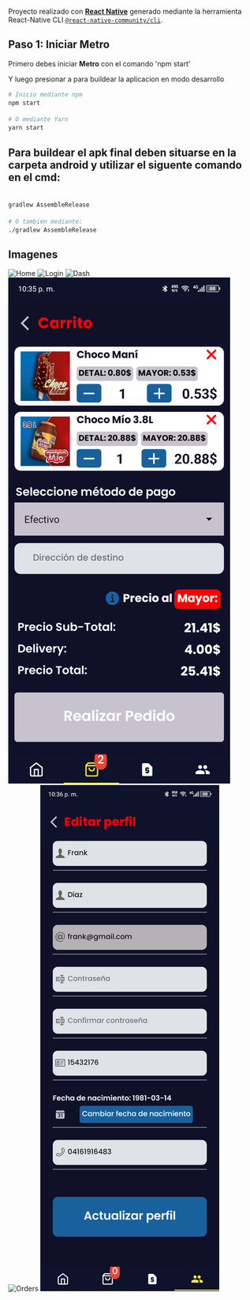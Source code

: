 Proyecto realizado con [**React Native**](https://reactnative.dev) generado mediante la herramienta React-Native CLI [`@react-native-community/cli`](https://github.com/react-native-community/cli).



## Paso 1: Iniciar Metro

Primero debes iniciar **Metro** con el comando 'npm start'

Y luego presionar a para buildear la aplicacion en modo desarrollo

```bash
# Inicio mediante npm
npm start

# O mediante Yarn
yarn start
```
## Para buildear el apk final deben situarse en la carpeta android y utilizar el siguente comando en el cmd:

```bash

gradlew AssembleRelease

# O tambien mediante:
./gradlew AssembleRelease


```

## Imagenes

<img src="https://raw.githubusercontent.com/waskull/calimaturin/main/images/1.png" alt="Home" />

<img src="https://raw.githubusercontent.com/waskull/calimaturin/main/images/2.png" alt="Login" />

<img src="https://raw.githubusercontent.com/waskull/calimaturin/main/images/3.png" alt="Dash" />

<img src="https://raw.githubusercontent.com/waskull/calimaturin/main/images/4.png" alt="Cart" />

<img src="https://raw.githubusercontent.com/waskull/calimaturin/main/images/5.png" alt="Orders" />

<img src="https://raw.githubusercontent.com/waskull/calimaturin/main/images/6.png" alt="Profile" />
